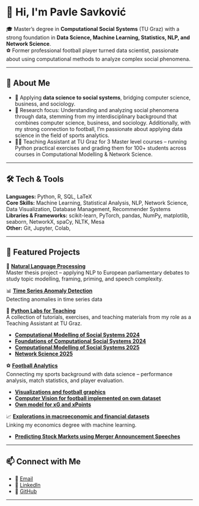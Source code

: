 # 👋 Hi, I'm Pavle Savković  

🎓 Master’s degree in **Computational Social Systems** (TU Graz) with a strong foundation in **Data Science, Machine Learning, Statistics, NLP, and Network Science**.  
⚽ Former professional football player turned data scientist, passionate about using computational methods to analyze complex social phenomena.  

---

## 🔹 About Me  
- 🔬 Applying **data science to social systems**, bridging computer science, business, and sociology.  
- 🧠 Research focus: Understanding and analyzing social phenomena through data, stemming from my interdisciplinary background that combines computer science, business, and sociology. Additionally, with my strong connection to football, I’m passionate about applying data science in the field of sports analytics.
- 👨‍🏫 Teaching Assistant at TU Graz for 3 Master level courses – running Python practical exercises and grading them for 100+ students across courses in Computational Modelling & Network Science.  

---

## 🛠️ Tech & Tools
**Languages:** Python, R, SQL, LaTeX  
**Core Skills:** Machine Learning, Statistical Analysis, NLP, Network Science, Data Visualization, Database Management, Recommender Systems
**Libraries & Frameworks:** scikit-learn, PyTorch, pandas, NumPy, matplotlib, seaborn, NetworkX, spaCy, NLTK, Mesa  
**Other:** Git, Jupyter, Colab,

---

## 🚀 Featured Projects

🔎 **[Natural Language Processing](https://github.com/pavlesav/master-thesis)**  
Master thesis project – applying NLP to European parliamentary debates to study topic modelling, framing, priming, and speech complexity.  

📊 **[Time Series Anomaly Detection](https://github.com/pavlesav/Time-Series-Anomaly-Detection)**  
Detecting anomalies in time series data

📝 **[Python Labs for Teaching](https://github.com/pavlesav)**  
A collection of tutorials, exercises, and teaching materials from my role as a Teaching Assistant at TU Graz.  
- **[Computational Modelling of Social Systems 2024](https://github.com/pjercic/ComputationalModellingSocialSystems2024)**
- **[Foundations of Computational Social Systems 2024](https://github.com/pjercic/FoundationsOfCSS2024)**
- **[Computational Modelling of Social Systems 2025](https://github.com/pavlesav/ComputationalModellingSocialSystems2025)**
- **[Network Science 2025](https://github.com/pavlesav)**

⚽ **[Football Analytics](https://github.com/pavlesav)**  
Connecting my sports background with data science – performance analysis, match statistics, and player evaluation.  
-  **[Visualizations and football graphics](https://github.com/pavlesav/Euro-2024-visualizations)**
-  **[Computer Vision for football implemented on own dataset](https://github.com/pavlesav/football-computer-vision)**
-  **[Own model for xG and xPoints](https://github.com/pavlesav)**


📈 **[Explorations in macroeconomic and financial datasets](https://github.com/pavlesav)**  
Linking my economics degree with machine learning.
- **[Predicting Stock Markets using Merger Announcement Speeches](https://github.com/pavlesav/Predicting-Markets-using-Merger-Announcement-Speeches)**  

---

## 📫 Connect with Me  
- 📧 [Email](pavleav@gmail.com)  
- 💼 [LinkedIn](https://www.linkedin.com/in/pavle-savkovic-907b0324a/)  
- 🐙 [GitHub](https://github.com/pavlesav)  

---
